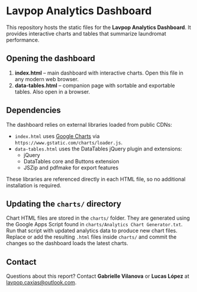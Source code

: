 # Lavpop Analytics Dashboard

This repository hosts the static files for the **Lavpop Analytics Dashboard**. It provides interactive charts and tables that summarize laundromat performance.

## Opening the dashboard

1. **index.html** – main dashboard with interactive charts. Open this file in any modern web browser.
2. **data-tables.html** – companion page with sortable and exportable tables. Also open in a browser.

## Dependencies

The dashboard relies on external libraries loaded from public CDNs:

- `index.html` uses [Google Charts](https://developers.google.com/chart) via `https://www.gstatic.com/charts/loader.js`.
- `data-tables.html` uses the DataTables jQuery plugin and extensions:
  - jQuery
  - DataTables core and Buttons extension
  - JSZip and pdfmake for export features

These libraries are referenced directly in each HTML file, so no additional installation is required.

## Updating the `charts/` directory

Chart HTML files are stored in the `charts/` folder. They are generated using the Google Apps Script found in `charts/Analytics Chart Generator.txt`. Run that script with updated analytics data to produce new chart files. Replace or add the resulting `.html` files inside `charts/` and commit the changes so the dashboard loads the latest charts.

## Contact

Questions about this report? Contact **Gabrielle Vilanova** or **Lucas López** at [lavpop.caxias@outlook.com](mailto:lavpop.caxias@outlook.com).
